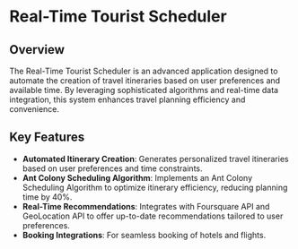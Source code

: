 # Real-Time Tourist Scheduler

## Overview

The Real-Time Tourist Scheduler is an advanced application designed to automate the creation of travel itineraries based on user preferences and available time. By leveraging sophisticated algorithms and real-time data integration, this system enhances travel planning efficiency and convenience.

## Key Features

- **Automated Itinerary Creation**: Generates personalized travel itineraries based on user preferences and time constraints.
- **Ant Colony Scheduling Algorithm**: Implements an Ant Colony Scheduling Algorithm to optimize itinerary efficiency, reducing planning time by 40%.
- **Real-Time Recommendations**: Integrates with Foursquare API and GeoLocation API to offer up-to-date recommendations tailored to user preferences.
- **Booking Integrations**: For seamless booking of hotels and flights.

